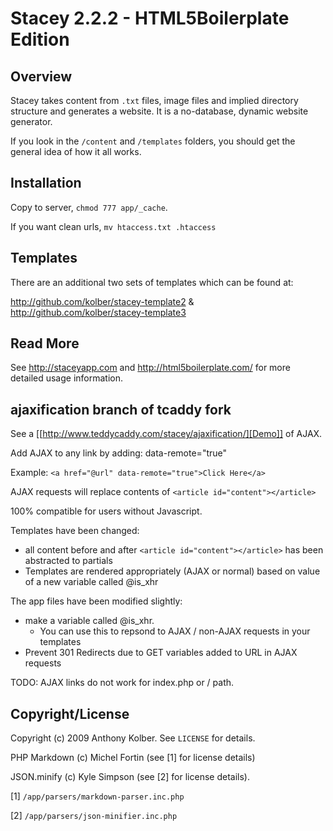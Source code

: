 # Stacey 2.2.2 - HTML5Boilerplate Edition

## Overview
Stacey takes content from `.txt` files, image files and implied directory structure and generates a website.
It is a no-database, dynamic website generator.

If you look in the `/content` and `/templates` folders, you should get the general idea of how it all works.

## Installation

Copy to server, `chmod 777 app/_cache`.

If you want clean urls, `mv htaccess.txt .htaccess`

## Templates

There are an additional two sets of templates which can be found at:

<http://github.com/kolber/stacey-template2> &
<http://github.com/kolber/stacey-template3>

## Read More

See <http://staceyapp.com> and <http://html5boilerplate.com/> for more detailed usage information.

## ajaxification branch of tcaddy fork

See a [[http://www.teddycaddy.com/stacey/ajaxification/][Demo]] of AJAX.

Add AJAX to any link by adding: data-remote="true"

Example:  `<a href="@url" data-remote="true">Click Here</a>`

AJAX requests will replace contents of `<article id="content"></article>`

100% compatible for users without Javascript.

Templates have been changed:

  *  all content before and after `<article id="content"></article>` has been abstracted to partials
  * Templates are rendered appropriately (AJAX or normal) based on value of a new variable called @is_xhr

The app files have been modified slightly:

  *  make a variable called @is_xhr.  
     * You can use this to repsond to AJAX / non-AJAX requests in your templates
  *  Prevent 301 Redirects due to GET variables added to URL in AJAX requests
  
TODO:  AJAX links do not work for index.php or / path.


## Copyright/License

Copyright (c) 2009 Anthony Kolber. See `LICENSE` for details.

PHP Markdown (c) Michel Fortin (see [1] for license details)

JSON.minify  (c) Kyle Simpson (see [2] for license details).


[1] `/app/parsers/markdown-parser.inc.php`

[2] `/app/parsers/json-minifier.inc.php`
